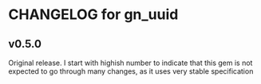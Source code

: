 CHANGELOG for gn_uuid
=====================

v0.5.0
------

Original release. I start with highish number to indicate that this gem is
not expected to go through many changes, as it uses very stable specification
